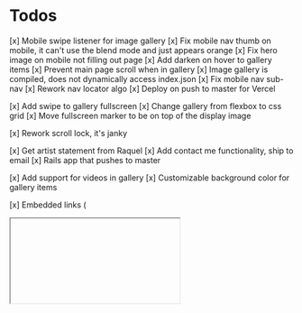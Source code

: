 # Todos
[x] Mobile swipe listener for image gallery
[x] Fix mobile nav thumb on mobile, it can't use the blend mode and just appears orange
[x] Fix hero image on mobile not filling out page
[x] Add darken on hover to gallery items
[x] Prevent main page scroll when in gallery
[x] Image gallery is compiled, does not dynamically access index.json
[x] Fix mobile nav sub-nav
[x] Rework nav locator algo
[x] Deploy on push to master for Vercel

[x] Add swipe to gallery fullscreen
[x] Change gallery from flexbox to css grid
[x] Move fullscreen marker to be on top of the display image

[x] Rework scroll lock, it's janky

[x] Get artist statement from Raquel
[x] Add contact me functionality, ship to email
[x] Rails app that pushes to master

[x] Add support for videos in gallery
[x] Customizable background color for gallery items

[x] Embedded links (<div><iframe/></div>)
[x] Add auto-conversion for png/jpg to webp

[x] Email sending API

[x] Add file size limit
[x] Filter out unused and just-uploaded files before submit

[ ] Skills section
[ ] Downloadable Resume

[ ] Add config for mobile browser color, use the pink color
[ ] Look into SEO

# Maybe
[ ] Add browser storage-based intermediary save functionality
[ ] Favorite pokemon on site
